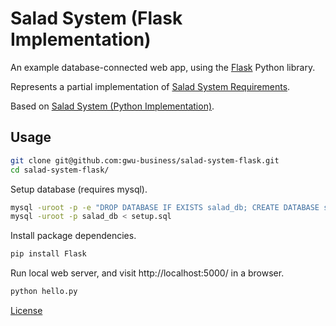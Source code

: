 # Salad System (Flask Implementation)

An example database-connected web app,
 using the [Flask](http://flask.pocoo.org/) Python library.

Represents a partial implementation of [Salad System Requirements](https://github.com/gwu-business/salad-system-requirements).

Based on [Salad System (Python Implementation)](https://github.com/gwu-business/salad-system-py).

## Usage

```` sh
git clone git@github.com:gwu-business/salad-system-flask.git
cd salad-system-flask/
````

Setup database (requires mysql).

```` sh
mysql -uroot -p -e "DROP DATABASE IF EXISTS salad_db; CREATE DATABASE salad_db;"
mysql -uroot -p salad_db < setup.sql
````

Install package dependencies.

```` sh
pip install Flask
````

Run local web server, and visit http://localhost:5000/ in a browser.

```` sh
python hello.py
````

[License](LICENCE)

